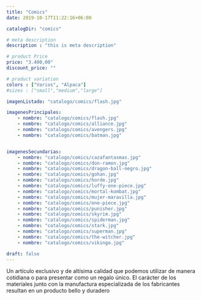 ```yaml
---
title: "Comics"
date: 2019-10-17T11:22:16+06:00

catalogDir: "comics"

# meta description
description : "this is meta description"

# product Price
price: "3.400,00"
discount_price: ""

# product variation
colors : ["Varios", "Alpaca"]
#sizes : ["small","medium","large"]

imagenListado: "catalogo/comics/flash.jpg"

imagenesPrincipales: 
    - nombre: "catalogo/comics/flash.jpg"
    - nombre: "catalogo/comics/alliance.jpg"
    - nombre: "catalogo/comics/avengers.jpg"
    - nombre: "catalogo/comics/batman.jpg"


imagenesSecundarias: 
    - nombre: "catalogo/comics/cazafantasmas.jpg"
    - nombre: "catalogo/comics/don-ramon.jpg"
    - nombre: "catalogo/comics/dragon-ball-negro.jpg"
    - nombre: "catalogo/comics/gohan.jpg"
    - nombre: "catalogo/comics/horde.jpg"
    - nombre: "catalogo/comics/luffy-one-piece.jpg"
    - nombre: "catalogo/comics/mortal-kombat.jpg"
    - nombre: "catalogo/comics/mujer-maravilla.jpg"
    - nombre: "catalogo/comics/one-piece.jpg"
    - nombre: "catalogo/comics/punisher.jpg"
    - nombre: "catalogo/comics/skyrim.jpg"
    - nombre: "catalogo/comics/spiderman.jpg"
    - nombre: "catalogo/comics/stark.jpg"
    - nombre: "catalogo/comics/superman.jpg"
    - nombre: "catalogo/comics/the-witcher.jpg"
    - nombre: "catalogo/comics/vikingo.jpg"

draft: false
---
```


Un artículo exclusivo y de altísima calidad que podemos utilizar de manera cotidiana o para presentar como un regalo único. El carácter de los materiales junto con la manufactura especializada de los fabricantes resultan en un producto bello y duradero

